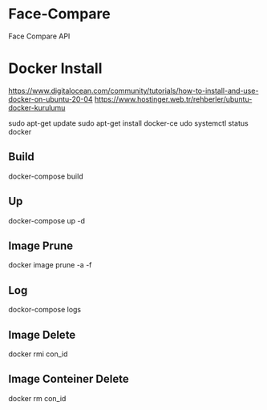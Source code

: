 # Face-Compare
Face Compare API

# Docker Install
https://www.digitalocean.com/community/tutorials/how-to-install-and-use-docker-on-ubuntu-20-04
https://www.hostinger.web.tr/rehberler/ubuntu-docker-kurulumu

sudo apt-get update
sudo apt-get install docker-ce
udo systemctl status docker

## Build 
docker-compose build

## Up
docker-compose up -d

## Image Prune
docker image prune -a -f

## Log
dockor-compose logs

## Image Delete
docker rmi con_id

## Image Conteiner Delete
docker rm con_id